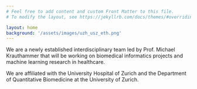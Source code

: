 ```yaml
---
# Feel free to add content and custom Front Matter to this file.
# To modify the layout, see https://jekyllrb.com/docs/themes/#overriding-theme-defaults

layout: home
background: '/assets/images/uzh_usz_eth.png'
---
```


We are a newly established interdisciplinary team led by Prof. Michael Krauthammer that will be working on biomedical informatics projects and machine learning research in healthcare.

We are affiliated with the University Hospital of Zurich and the Department of Quantitative Biomedicine at the University of Zurich.
